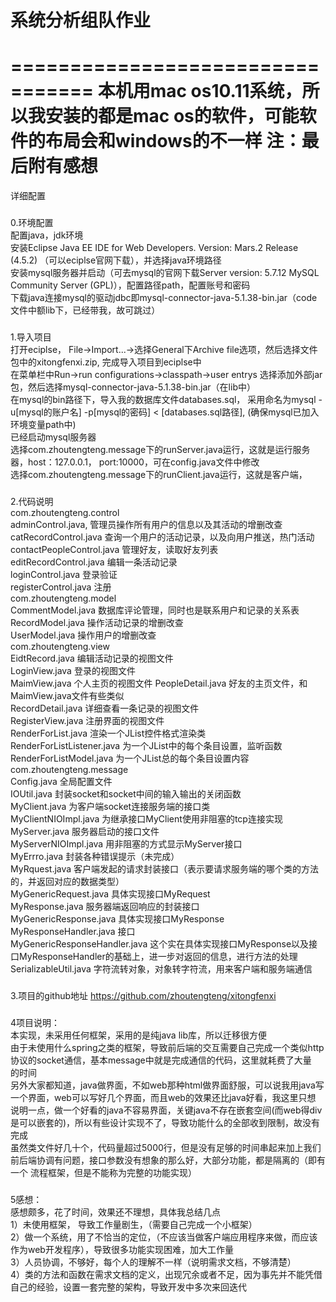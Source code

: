 # 系统分析组队作业
================================= 
本机用mac os10.11系统，所以我安装的都是mac os的软件，可能软件的布局会和windows的不一样
注：最后附有感想
=================================
详细配置
###
0.环境配置<br /> 
	配置java，jdk环境<br /> 
	安装Eclipse Java EE IDE for Web Developers.     Version: Mars.2 Release (4.5.2) （可以eciplse官网下载），并选择java环境路径<br /> 
	安装mysql服务器并启动（可去mysql的官网下载Server version: 5.7.12 MySQL Community Server (GPL)），配置路径path，配置账号和密码<br /> 
	下载java连接mysql的驱动jdbc即mysql-connector-java-5.1.38-bin.jar（code文件中额lib下，已经带我，故可跳过）<br /> 
###
1.导入项目<br /> 
	打开eciplse， File->Import...->选择General下Archive file选项，然后选择文件包中的xitongfenxi.zip, 完成导入项目到eciplse中<br /> 
	在菜单栏中Run->run configurations->classpath->user entrys 选择添加外部jar包，然后选择mysql-connector-java-5.1.38-bin.jar（在lib中）<br /> 
	在mysql的bin路径下，导入我的数据库文件databases.sql， 采用命名为mysql -u[mysql的账户名] -p[mysql的密码] < [databases.sql路径], (确保mysql已加入环境变量path中)<br /> 
	已经启动mysql服务器<br /> 
	选择com.zhoutengteng.message下的runServer.java运行，这就是运行服务器，host：127.0.0.1， port:10000，可在config.java文件中修改<br /> 
	选择com.zhoutengteng.message下的runClient.java运行，这就是客户端， <br /> 
###
2.代码说明<br /> 
	com.zhoutengteng.control<br /> 
		adminControl.java, 管理员操作所有用户的信息以及其活动的增删改查<br /> 
		catRecordControl.java 查询一个用户的活动记录，以及向用户推送，热门活动<br /> 
		contactPeopleControl.java 管理好友，读取好友列表<br /> 
		editRecordControl.java 编辑一条活动记录<br /> 
		loginControl.java 登录验证<br /> 
		registerControl.java 注册<br /> 
	com.zhoutengteng.model<br /> 
		CommentModel.java 数据库评论管理，同时也是联系用户和记录的关系表<br /> 
		RecordModel.java 操作活动记录的增删改查<br /> 
		UserModel.java 操作用户的增删改查<br /> 
	com.zhoutengteng.view<br /> 
		EidtRecord.java 编辑活动记录的视图文件<br /> 
		LoginView.java 	登录的视图文件<br /> 
		MaimView.java 个人主页的视图文件
		PeopleDetail.java 好友的主页文件，和MaimView.java文件有些类似<br /> 
		RecordDetail.java 详细查看一条记录的视图文件<br /> 
		RegisterView.java 注册界面的视图文件<br /> 
		RenderForList.java 渲染一个JList控件格式渲染类<br /> 
		RenderForListListener.java 为一个JList中的每个条目设置，监听函数<br /> 
		RenderForListModel.java 为一个JList总的每个条目设置内容<br /> 
	com.zhoutengteng.message<br /> 
		Config.java 全局配置文件<br /> 
		IOUtil.java 封装socket和socket中间的输入输出的关闭函数<br /> 
		MyClient.java 为客户端socket连接服务端的接口类<br /> 
		MyClientNIOImpl.java 为继承接口MyClient使用非阻塞的tcp连接实现<br /> 
		MyServer.java 服务器启动的接口文件<br /> 
		MyServerNIOImpl.java 用非阻塞的方式显示MyServer接口<br /> 
		MyErrro.java 封装各种错误提示（未完成）<br /> 
		MyRquest.java 客户端发起的请求封装接口（表示要请求服务端的哪个类的方法的，并返回对应的数据类型）<br /> 
		MyGenericRequest.java  具体实现接口MyRequest<br /> 
		MyResponse.java 服务器端返回响应的封装接口<br /> 
		MyGenericResponse.java 具体实现接口MyResponse<br /> 
		MyResponseHandler.java 接口<br /> 
		MyGenericResponseHandler.java 这个实在具体实现接口MyResponse以及接口MyResponseHandler的基础上，进一步对返回的信息，进行方法的处理<br /> 
		SerializableUtil.java 字符流转对象，对象转字符流，用来客户端和服务端通信<br /> 
###
3.项目的github地址 https://github.com/zhoutengteng/xitongfenxi<br /> 
###
4项目说明：<br /> 
	本实现，未采用任何框架，采用的是纯java lib库，所以迁移很方便<br /> 
	由于未使用什么spring之类的框架，导致前后端的交互需要自己完成一个类似http协议的socket通信，基本message中就是完成通信的代码，这里就耗费了大量<br /> 
的时间<br /> 
	另外大家都知道，java做界面，不如web那种html做界面舒服，可以说我用java写一个界面，web可以写好几个界面，而且web的效果还比java好看，我这里只想
说明一点，做一个好看的java不容易界面，关键java不存在嵌套空间(而web得div是可以嵌套的)，所以有些设计实现不了，导致功能什么的全部收到限制，故没有完成<br /> 
	虽然类文件好几十个，代码量超过5000行，但是没有足够的时间串起来加上我们前后端协调有问题，接口参数没有想象的那么好，大部分功能，都是隔离的（即有一个
流程框架，但是不能称为完整的功能实现）<br /> 
###
5感想：<br /> 
	感想颇多，花了时间，效果还不理想，具体我总结几点<br /> 
	1）未使用框架， 导致工作量剧生，（需要自己完成一个小框架）<br /> 
	2）做一个系统，用了不恰当的定位，（不应该当做客户端应用程序来做，而应该作为web开发程序），导致很多功能实现困难，加大工作量<br /> 
	3）人员协调，不够好，每个人的理解不一样（说明需求文档，不够清楚）<br /> 
	4）类的方法和函数在需求文档的定义，出现冗余或者不足，因为事先并不能凭借自己的经验，设置一套完整的架构，导致开发中多次来回迭代<br /> 
	
		
		



